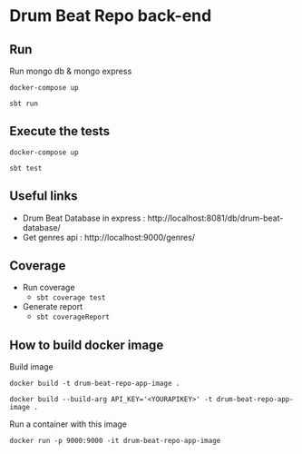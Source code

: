 # Drum Beat Repo back-end

## Run

Run mongo db & mongo express

```docker-compose up```

```sbt run```

## Execute the tests

```docker-compose up```

```sbt test```

## Useful links

- Drum Beat Database in express : 
http://localhost:8081/db/drum-beat-database/
- Get genres api : http://localhost:9000/genres/

## Coverage

- Run coverage
  - ``sbt coverage test``
- Generate report
  - ``sbt coverageReport``


## How to build docker image

Build image

``` docker build -t drum-beat-repo-app-image . ```

``` docker build --build-arg API_KEY='<YOURAPIKEY>' -t drum-beat-repo-app-image . ```

Run a container with this image

``` docker run -p 9000:9000 -it drum-beat-repo-app-image ```


